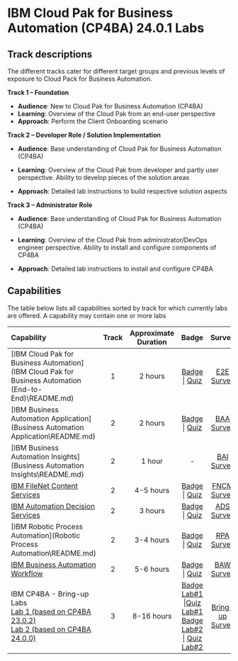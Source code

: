 # IBM Cloud Pak for Business Automation (CP4BA) 24.0.1 Labs

## Track descriptions

The different tracks cater for different target groups and previous levels of exposure to Cloud Pack for Business Automation.

**Track 1 – Foundation**

- **Audience**: New to Cloud Pak for Business Automation (CP4BA)
- **Learning**: Overview of the Cloud Pak from an end-user perspective
- **Approach**: Perform the Client Onboarding scenario

**Track 2 – Developer Role / Solution Implementation**

- **Audience**: Base understanding of Cloud Pak for Business Automation (CP4BA)

- **Learning**: Overview of the Cloud Pak from developer and partly user perspective. Ability to develop pieces of the solution areas

- **Approach**: Detailed lab instructions to build respective solution aspects

**Track 3 – Administrator Role**

- **Audience**: Base understanding of Cloud Pak for Business Automation (CP4BA)

- **Learning**: Overview of the Cloud Pak from administrator/DevOps engineer perspective. Ability to install and configure components of CP4BA

- **Approach**: Detailed lab instructions to install and configure CP4BA

## Capabilities

The table below lists all capabilities sorted by track for which currently labs are offered. A capability may contain one or more labs

| Capability                                                   | Track | Approximate Duration | Badge | Survey |
| :----------------------------------------------------------- | :------------------: | :-----: | :-----: | :-----: |
| [IBM Cloud Pak for Business Automation](IBM Cloud Pak for Business Automation (End-to-End)\README.md)  |       1       |       2 hours        | <a href='https://www.credly.com/org/ibm/badge/ibm-cloud-pak-for-business-automation-tech-jam' target = '_blank'>Badge</a> \| <a href='https://learn.ibm.com/course/view.php?id=9353' target = '_blank'>Quiz</a> | <a href='https://www.surveymonkey.com/r/ba-dl-tech-jam-e2e' target = '_blank'>E2E Survey</a> |
| [IBM Business Automation Application](Business Automation Application\README.md) |      2      |      2 hours       |  <a href='https://www.credly.com/org/ibm/badge/ibm-business-automation-application-tech-jam' target = '_blank'>Badge</a> \| <a href='https://learn.ibm.com/course/view.php?id=9357' target = '_blank'>Quiz</a> | <a href='https://www.surveymonkey.com/r/ba-dl-tech-jam-baa' target = '_blank'>BAA Survey</a> |
| [IBM Business Automation Insights](Business Automation Insights\README.md) |        2        |        1 hour        | - | <a href=https://www.surveymonkey.com/r/ba-dl-tech-jam-bai target = '_blank'>BAI Survey</a> |
| [IBM FileNet Content Services](Content/README.md)        |      2      |      4-5 hours       | <a href='https://www.credly.com/org/ibm/badge/ibm-filenet-content-manager-tech-jam' target = '_blank'>Badge</a> \| <a href='https://learn.ibm.com/course/view.php?id=9358' target = '_blank'>Quiz</a> | <a href='https://www.surveymonkey.com/r/ba-dl-tech-jam-fncm' target = '_blank'>FNCM Survey</a> |
| [IBM Automation Decision Services](Decisions\README.md) |       2       |       3 hours        | <a href='https://www.credly.com/org/ibm/badge/ibm-automation-decision-services-tech-jam' target = '_blank'>Badge</a> \| <a href='https://learn.ibm.com/course/view.php?id=9416' target = '_blank'>Quiz</a> |<a href='https://www.surveymonkey.com/r/ba-dl-tech-jam-ads' target = '_blank'>ADS Survey</a>|
| [IBM Robotic Process Automation](Robotic Process Automation\README.md) |      2      |      3-4 hours       | <a href='https://www.credly.com/org/ibm/badge/ibm-robotic-process-automation-tech-jam' target = '_blank'>Badge</a> \| <a href='https://learn.ibm.com/course/view.php?id=9356' target = '_blank'>Quiz</a> | <a href='https://www.surveymonkey.com/r/ba-dl-tech-jam-rpa' target = '_blank'>RPA Survey</a> |
| [IBM Business Automation Workflow](Workflow\README.md) |      2      |      5-6 hours       | <a href='https://www.credly.com/org/ibm/badge/ibm-business-automation-workflow-tech-jam' target = '_blank'>Badge</a> \| <a href='https://learn.ibm.com/course/view.php?id=9354' target = '_blank'>Quiz</a> | <a href='https://www.surveymonkey.com/r/ba-dl-tech-jam-baw' target = '_blank'>BAW Survey</a> |
| IBM CP4BA - Bring-up Labs<br />[Lab 1 (based on CP4BA 23.0.2)](../23.0.2/Bring-up/README.md)<br />[Lab 2 (based on CP4BA 24.0.0)](../24.0.0/Bring-Up/README.md) | 3 | 8-16 hours | <a href='https://www.credly.com/org/ibm/badge/ibm-cloud-pak-for-business-automation-installation-tech-jam' target = '_blank'>Badge Lab#1</a> \|<a href='https://learn.ibm.com/course/view.php?id=11286' target = '_blank'>Quiz Lab#1</a><br /><a href='https://www.credly.com/org/ibm/badge/ibm-cloud-pak-for-business-automation-installation-.1' target = '_blank'>Badge Lab#2</a> \| <a href='https://learn.ibm.com/course/view.php?id=16836' target = '_blank'>Quiz Lab#2</a> | <a href='https://www.surveymonkey.com/r/ba-dl-tech-jam-bring-up' target = '_blank'>Bring-up Survey</a> |

